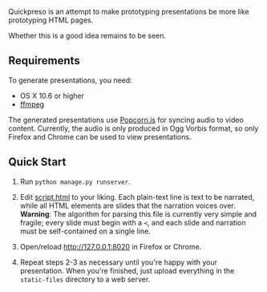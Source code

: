 Quickpreso is an attempt to make prototyping presentations be more like prototyping HTML pages.

Whether this is a good idea remains to be seen.

## Requirements ##

To generate presentations, you need:

* OS X 10.6 or higher
* [ffmpeg][]

The generated presentations use [Popcorn.js][] for syncing audio to video content. Currently, the audio is only produced in Ogg Vorbis format, so only Firefox and Chrome can be used to view presentations.

  [ffmpeg]: http://ffmpeg.org/
  [Popcorn.js]: http://popcornjs.org/

## Quick Start ##

1. Run `python manage.py runserver`.

2. Edit [script.html][] to your liking. Each plain-text line is text to be narrated, while all HTML elements are slides that the narration voices over. **Warning**: The algorithm for parsing this file is currently very simple and fragile; every slide must begin with a `<`, and each slide and narration must be self-contained on a single line.

3. Open/reload http://127.0.0.1:8020 in Firefox or Chrome.

4. Repeat steps 2-3 as necessary until you're happy with your presentation. When you're finished, just upload everything in the `static-files` directory to a web server.

  [script.html]: https://github.com/toolness/quickpreso/blob/master/static-files/script.html
  [index.html]: https://github.com/toolness/quickpreso/blob/master/static-files/index.html
